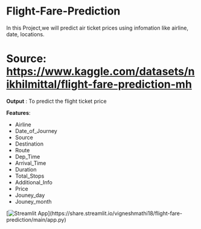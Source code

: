 # Flight-Fare-Prediction

In this Project,we will predict air ticket prices using infomation like airline, date, locations. 

# Source: https://www.kaggle.com/datasets/nikhilmittal/flight-fare-prediction-mh

**Output** : To predict the flight ticket price

**Features**:
- Airline	
- Date_of_Journey	
- Source	
- Destination	
- Route	
- Dep_Time	
- Arrival_Time	
- Duration	
- Total_Stops	
- Additional_Info	
- Price	
- Jouney_day
- Jouney_month



[![Streamlit App](https://static.streamlit.io/badges/st...)](https://share.streamlit.io/vigneshmathi18/flight-fare-prediction/main/app.py)
